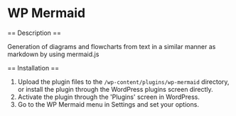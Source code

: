 # WP Mermaid

== Description ==

Generation of diagrams and flowcharts from text in a similar manner as markdown by using mermaid.js

== Installation ==

1. Upload the plugin files to the `/wp-content/plugins/wp-mermaid` directory, or install the plugin through the WordPress plugins screen directly.
2. Activate the plugin through the 'Plugins' screen in WordPress.
3. Go to the WP Mermaid menu in Settings and set your options.